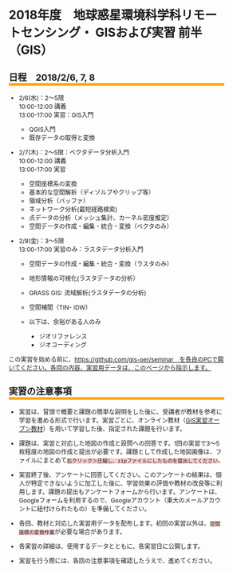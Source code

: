 <style>body {font-size:12px;}h2{border-bottom: solid 5px orange;}h3{border-bottom: solid 2px orange;}code{background-color:#F6CECE;}</style>
# 2018年度　地球惑星環境科学科リモートセンシング・ GISおよび実習 前半（GIS）

## 日程　2018/2/6, 7, 8

- 2/6(水)：2～5限  
  10:00-12:00	講義  
  13:00-17:00	実習：GIS入門
    - QGIS入門
    - 既存データの取得と変換

- 2/7(木)：2～5限：ベクタデータ分析入門  
  10:00-12:00	講義  
  13:00-17:00	実習
    - 空間座標系の変換
    - 基本的な空間解析（ディゾルブやクリップ等）
    - 領域分析（バッファ）
    - ネットワーク分析(最短経路検索)
    - 点データの分析（メッシュ集計、カーネル密度推定）
    - 空間データの作成・編集・統合・変換（ベクタのみ）

- 2/8(金)：3～5限  
  13:00-17:00	実習のみ：ラスタデータ分析入門
    - 空間データの作成・編集・統合・変換（ラスタのみ）
    - 地形情報の可視化(ラスタデータの分析）
    - GRASS GIS: 流域解析(ラスタデータの分析)
    - 空間補間（TIN- IDW）

  - 以下は、余裕がある人のみ
    - ジオリファレンス
    - ジオコーディング


この実習を始める前に、https://github.com/gis-oer/seminar　を各自のPCで開いてください。各回の内容、実習用データは、このページから指示します。

## 実習の注意事項

- 実習は、冒頭で概要と課題の簡単な説明をした後に、受講者が教材を参考に学習を進める形式で行います。実習ごとに、オンライン教材（[GIS実習オープン教材](https://gis-oer.github.io/gitbook/book/)）を用いて学習した後、指定された課題を行います。

- 課題は、実習と対応した地図の作成と設問への回答です。1回の実習で3～5枚程度の地図の作成と提出が必要です。課題として作成した地図画像は、ファイルにまとめて`右クリック＞圧縮し、zipファイルにしたものを提出してください`。

- 実習終了後、アンケートに回答してください。このアンケートの結果は、個人が特定できないように加工した後に、学習効果の評価や教材の改良等に利用します。課題の提出もアンケートフォームから行います。アンケートは、Googleフォームを利用するので、Googleアカウント（東大のメールアカウントに紐付けられたもの）を準備してください。

- 各回、教材と対応した実習用データを配布します。初回の実習以外は、`空間座標の変換作業`が必要な場合があります。

- 各実習の詳細は、使用するデータとともに、各実習日に公開します。

- 実習を行う際には、各回の注意事項を確認したうえで、進めてください。
